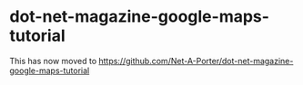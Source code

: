 dot-net-magazine-google-maps-tutorial
=====================================

This has now moved to https://github.com/Net-A-Porter/dot-net-magazine-google-maps-tutorial
